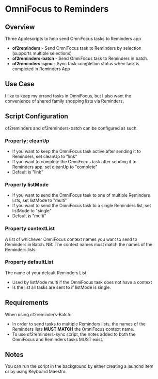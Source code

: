 # OmniFocus to Reminders 

## Overview 

Three Applescripts to help send OmniFocus tasks to Reminders app

- **of2reminders** - Send OmniFocus task to Reminders by selection (supports multiple selections)
- **of2reminders-batch** - Send OmniFocus task to Reminders in batch. 
- **of2reminders-sync** - Sync task completion status when task is completed in Reminders App

## Use Case

I like to keep my errand tasks in OmniFocus, but I also want the convenience of shared family shopping lists
via Reminders.

## Script Configuration

of2reminders and of2reminders-batch can be configured as such:

### Property: cleanUp ### 

- If you want to keep the OmniFocus task active after sending it to Reminders, set cleanUp to "link"
- If you want to complete the OmniFocus task after sending it to Reminders app, set cleanUp to "complete"
- Default is "link"

### Property listMode ###

- If you want to send the OmniFocus task to one of multiple Reminders lists, set listMode to "multi"
- If you want to send the OmniFocus task to a single Reminders list, set listMode to "single"
- Default is "multi"

### Property contextList ###

A list of whichever OmniFocus context names you want to send to Reminders in Batch. NB: The context names must match the names of the Reminders lists. 

### Property defaultList ###

The name of your default Reminders List

- Used by listMode multi if the OmniFocus task does not have a context
- Is the list all tasks are sent to if listMode is single.


## Requirements ##

When using of2reminders-Batch:

- In order to send tasks to multiple Reminders lists, the names of the Reminders lists **MUST MATCH** the OmniFocus context name.
- To use of2reminders-sync script, the notes added to both the OmniFocus and Reminders tasks MUST exist. 

## Notes ##

 You can run the script in the background by either creating a launchd item or by using Keyboard Maestro.

